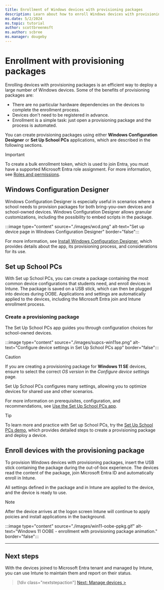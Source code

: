 ```yaml
---
title: Enrollment of Windows devices with provisioning packages
description: Learn about how to enroll Windows devices with provisioning packages using SUSPCs and Windows Configuration Designer.
ms.date: 5/2/2024
ms.topic: tutorial
author: scottbreenmsft
ms.author: scbree
ms.manager: dougeby
---
```


# Enrollment with provisioning packages

Enrolling devices with provisioning packages is an efficient way to deploy a large number of Windows devices. Some of the benefits of provisioning packages are:

- There are no particular hardware dependencies on the devices to complete the enrollment process.
- Devices don't need to be registered in advance.
- Enrollment is a simple task: just open a provisioning package and the process is automated.

You can create provisioning packages using either **Windows Configuration Designer** or **Set Up School PCs** applications, which are described in the following sections.

> [!IMPORTANT]
> To create a bulk enrollment token, which is used to join Entra, you must have a supported Microsoft Entra role assignment. For more information, see [Roles and permissions](/intune/intune-service/enrollment/windows-bulk-enroll#roles-and-permissions).

## Windows Configuration Designer

Windows Configuration Designer is especially useful in scenarios where a school needs to provision packages for both bring-you-own devices and school-owned devices. Windows Configuration Designer allows granular customizations, including the possibility to embed scripts in the package.

:::image type="content" source="./images/wcd.png" alt-text="Set up device page in Windows Configuration Designer" border="false":::

For more information, see [Install Windows Configuration Designer][WIN-1], which provides details about the app, its provisioning process, and considerations for its use.

## Set up School PCs

With Set up School PCs, you can create a package containing the most common device configurations that students need, and enroll devices in Intune. The package is saved on a USB stick, which can then be plugged into devices during OOBE. Applications and settings are automatically applied to the devices, including the Microsoft Entra join and Intune enrollment process.

### Create a provisioning package

The Set Up School PCs app guides you through configuration choices for school-owned devices.

:::image type="content" source="./images/supcs-win11se.png" alt-text="Configure device settings in Set Up School PCs app" border="false":::

> [!CAUTION]
> If you are creating a provisioning package for **Windows 11 SE** devices, ensure to select the correct *OS version* in the *Configure device settings* page.

Set Up School PCs configures many settings, allowing you to optimize devices for shared use and other scenarios.

For more information on prerequisites, configuration, and recommendations, see [Use the Set Up School PCs app][EDU-1].

> [!TIP]
> To learn more and practice with Set up School PCs, try the [Set Up School PCs demo](https://www.microsoft.com/en-us/education/interactive-demos/enroll-devices-at-scale), which provides detailed steps to create a provisioning package and deploy a device.

## Enroll devices with the provisioning package

To provision Windows devices with provisioning packages, insert the USB stick containing the package during the out-of-box experience. The devices read the content of the package, join Microsoft Entra ID and automatically enroll in Intune.

All settings defined in the package and in Intune are applied to the device, and the device is ready to use.

> [!NOTE]
> After the device arrives at the logon screen Intune will continue to apply poicies and install applications in the background.

:::image type="content" source="./images/win11-oobe-ppkg.gif" alt-text="Windows 11 OOBE - enrollment with provisioning package animation." border="false":::

---

## Next steps

With the devices joined to Microsoft Entra tenant and managed by Intune, you can use Intune to maintain them and report on their status.

> [!div class="nextstepaction"]
> [Next: Manage devices >](manage-overview.md)

<!-- Reference links in article -->

[EDU-1]: /education/windows/use-set-up-school-pcs-app

[WIN-1]: /windows/configuration/provisioning-packages/provisioning-install-icd
